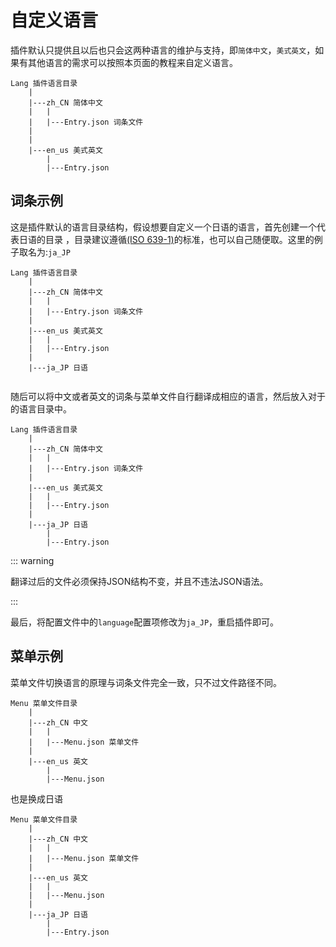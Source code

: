 # 自定义语言

插件默认只提供且以后也只会这两种语言的维护与支持，即`简体中文`，`美式英文`，如果有其他语言的需求可以按照本页面的教程来自定义语言。

```
Lang 插件语言目录
    |
    |---zh_CN 简体中文
    |   |
    |   |---Entry.json 词条文件
    |   
    |
    |---en_us 美式英文
        |
        |---Entry.json
```



## 词条示例 

这是插件默认的语言目录结构，假设想要自定义一个日语的语言，首先创建一个代表日语的目录 ，目录建议遵循[(ISO 639-1)](https://hexingxing.cn/lang-code/)的标准，也可以自己随便取。这里的例子取名为:`ja_JP`

```
Lang 插件语言目录
    |
    |---zh_CN 简体中文
    |   |
    |   |---Entry.json 词条文件
    |
    |---en_us 美式英文
    |   |
    |   |---Entry.json
    |
    |---ja_JP 日语
 
```

随后可以将中文或者英文的词条与菜单文件自行翻译成相应的语言，然后放入对于的语言目录中。

```
Lang 插件语言目录
    |
    |---zh_CN 简体中文
    |   |
    |   |---Entry.json 词条文件
    |
    |---en_us 美式英文
    |   |
    |   |---Entry.json
    |
    |---ja_JP 日语
        |
        |---Entry.json
```

::: warning

翻译过后的文件必须保持JSON结构不变，并且不违法JSON语法。

:::

最后，将配置文件中的`language`配置项修改为`ja_JP`，重启插件即可。



## 菜单示例

菜单文件切换语言的原理与词条文件完全一致，只不过文件路径不同。

```
Menu 菜单文件目录
    |
    |---zh_CN 中文
    |   |
    |   |---Menu.json 菜单文件
    |  
    |---en_us 英文
        |
        |---Menu.json

```

也是换成日语

```
Menu 菜单文件目录
    |
    |---zh_CN 中文
    |   |
    |   |---Menu.json 菜单文件
    |  
    |---en_us 英文
    |   |
    |   |---Menu.json
    |
    |---ja_JP 日语
        |
        |---Entry.json
```

